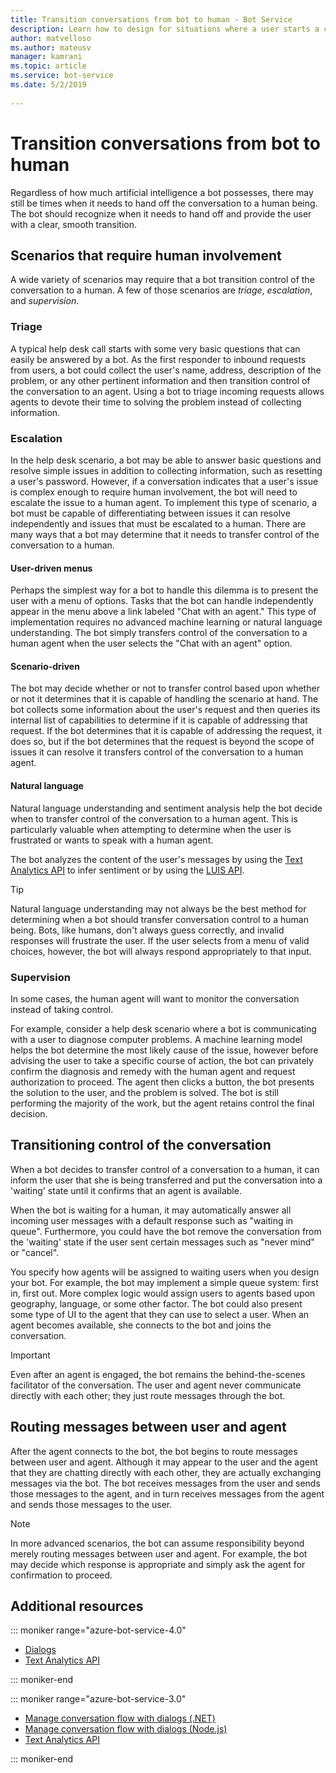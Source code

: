 ```yaml
---
title: Transition conversations from bot to human - Bot Service
description: Learn how to design for situations where a user starts a conversation with a bot and then must be handed off to a human. 
author: matvelloso
ms.author: mateusv
manager: kamrani
ms.topic: article
ms.service: bot-service
ms.date: 5/2/2019
 
---
```


# Transition conversations from bot to human

Regardless of how much artificial intelligence a bot possesses, there may still be times when it needs to hand off the conversation to a human being. The bot should recognize when it needs to hand off and provide the user with a clear, smooth transition.

## Scenarios that require human involvement

A wide variety of scenarios may require that a bot transition control of the conversation to a human. A few of those scenarios are *triage*, *escalation*, and *supervision*. 

### Triage

A typical help desk call starts with some very basic questions that can easily be answered by a bot. As the first responder to inbound requests from users, a bot could collect the user's name, address, description of the problem, or any other pertinent information and then transition control of the conversation to an agent. Using a bot to triage incoming requests allows agents to devote their time to solving the problem instead of collecting information.

### Escalation

In the help desk scenario, a bot may be able to answer basic questions and resolve simple issues in addition to collecting information, such as resetting a user's password. However, if a conversation indicates that a user's issue is complex enough to require human involvement, the bot will need to escalate the issue to a human agent. To implement this type of scenario, a bot must be capable of differentiating between issues it can resolve independently and issues that must be escalated to a human. There are many ways that a bot may determine that it needs to transfer control of the conversation to a human. 

#### User-driven menus

Perhaps the simplest way for a bot to handle this dilemma is to present the user with a menu of options. Tasks that the bot can handle independently appear in the menu above a link labeled "Chat with an agent." This type of implementation requires no advanced machine learning or natural language understanding. The bot simply transfers control of the conversation to a human agent when the user selects the "Chat with an agent" option. 

#### Scenario-driven

The bot may decide whether or not to transfer control based upon whether or not it determines that it is capable of handling the scenario at hand. The bot collects some information about the user's request and then queries its internal list of capabilities to determine if it is capable of addressing that request. If the bot determines that it is capable of addressing the request, it does so, but if the bot determines that the request is beyond the scope of issues it can resolve it transfers control of the conversation to a human agent.

#### Natural language

Natural language understanding and sentiment analysis help the bot decide when to transfer control of the conversation to a human agent. This is particularly valuable when attempting to determine when the user is frustrated or wants to speak with a human agent. 
 
The bot analyzes the content of the user's messages 
by using the <a href="https://www.microsoft.com/cognitive-services/text-analytics-api" target="blank">Text Analytics API</a> 
to infer sentiment 
or by using the <a href="https://www.luis.ai" target="_blank">LUIS API</a>. 


> [!TIP]
> Natural language understanding may not always be the best method for determining when a bot 
> should transfer conversation control to a human being. Bots, like humans, don't always guess 
> correctly, and invalid responses will frustrate the user. If the user selects from a menu of 
> valid choices, however, the bot will always respond appropriately to that input. 

### Supervision

In some cases, the human agent will want to monitor the conversation instead of taking control.

For example, consider a help desk scenario where a bot is communicating with a user to diagnose computer problems. A machine learning model helps the bot determine the most likely cause of the issue, however before advising the user to take a specific course of action, the bot can privately confirm the diagnosis and remedy with the human agent and request authorization to proceed. The agent then clicks a button, the bot presents the solution to the user, and the problem is solved. The bot is still performing the majority of the work, but the agent retains control the final decision. 

## Transitioning control of the conversation 

When a bot decides to transfer control of a conversation to a human, it can inform the user that she is being transferred and put the conversation into a 'waiting' state until it confirms that an agent is available. 

When the bot is waiting for a human, it may automatically answer all incoming user messages with a default response such as "waiting in queue". Furthermore, you could have the bot remove the conversation from the 'waiting' state if the user sent certain messages such as "never mind" or "cancel".

You specify how agents will be assigned to waiting users when you design your bot. For example, the bot may implement a simple queue system: first in, first out. More complex logic would assign users to agents based upon geography, language, or some other factor. The bot could also present some type of UI to the agent that they can use to select a user. When an agent becomes available, she connects to the bot and joins the conversation.

> [!IMPORTANT]
> Even after an agent is engaged, the bot remains the behind-the-scenes facilitator of the conversation. 
> The user and agent never communicate directly with each other; they just route messages through the bot. 

## Routing messages between user and agent

After the agent connects to the bot, the bot begins to route messages between user and agent. Although it may appear to the user and the agent that they are chatting directly with each other, they are actually exchanging messages via the bot. The bot receives messages from the user and sends those messages to the agent, and in turn receives messages from the agent and sends those messages to the user. 

> [!NOTE]
> In more advanced scenarios, the bot can assume responsibility beyond merely routing messages 
> between user and agent. For example, the bot may decide which response is appropriate 
> and simply ask the agent for confirmation to proceed.

## Additional resources

::: moniker range="azure-bot-service-4.0"

- [Dialogs](v4sdk/bot-builder-dialog-manage-conversation-flow.md)
- <a href="https://www.microsoft.com/cognitive-services/text-analytics-api" target="blank">Text Analytics API</a>

::: moniker-end

::: moniker range="azure-bot-service-3.0"

- [Manage conversation flow with dialogs (.NET)](~/dotnet/bot-builder-dotnet-manage-conversation-flow.md)
- [Manage conversation flow with dialogs (Node.js)](~/nodejs/bot-builder-nodejs-manage-conversation-flow.md)
- <a href="https://www.microsoft.com/cognitive-services/text-analytics-api" target="blank">Text Analytics API</a>


::: moniker-end

